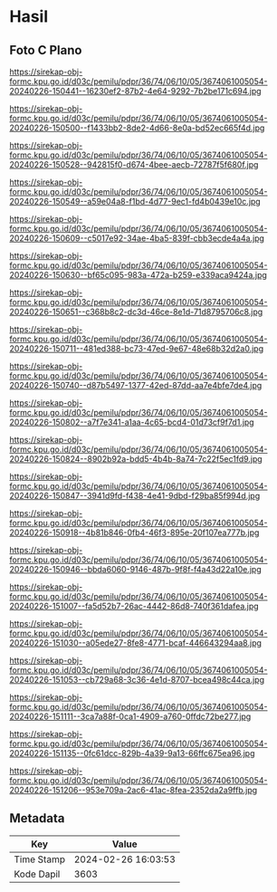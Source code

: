 # Hasil

## Foto C Plano

https://sirekap-obj-formc.kpu.go.id/d03c/pemilu/pdpr/36/74/06/10/05/3674061005054-20240226-150441--16230ef2-87b2-4e64-9292-7b2be171c694.jpg

https://sirekap-obj-formc.kpu.go.id/d03c/pemilu/pdpr/36/74/06/10/05/3674061005054-20240226-150500--f1433bb2-8de2-4d66-8e0a-bd52ec665f4d.jpg

https://sirekap-obj-formc.kpu.go.id/d03c/pemilu/pdpr/36/74/06/10/05/3674061005054-20240226-150528--942815f0-d674-4bee-aecb-72787f5f680f.jpg

https://sirekap-obj-formc.kpu.go.id/d03c/pemilu/pdpr/36/74/06/10/05/3674061005054-20240226-150549--a59e04a8-f1bd-4d77-9ec1-fd4b0439e10c.jpg

https://sirekap-obj-formc.kpu.go.id/d03c/pemilu/pdpr/36/74/06/10/05/3674061005054-20240226-150609--c5017e92-34ae-4ba5-839f-cbb3ecde4a4a.jpg

https://sirekap-obj-formc.kpu.go.id/d03c/pemilu/pdpr/36/74/06/10/05/3674061005054-20240226-150630--bf65c095-983a-472a-b259-e339aca9424a.jpg

https://sirekap-obj-formc.kpu.go.id/d03c/pemilu/pdpr/36/74/06/10/05/3674061005054-20240226-150651--c368b8c2-dc3d-46ce-8e1d-71d8795706c8.jpg

https://sirekap-obj-formc.kpu.go.id/d03c/pemilu/pdpr/36/74/06/10/05/3674061005054-20240226-150711--481ed388-bc73-47ed-9e67-48e68b32d2a0.jpg

https://sirekap-obj-formc.kpu.go.id/d03c/pemilu/pdpr/36/74/06/10/05/3674061005054-20240226-150740--d87b5497-1377-42ed-87dd-aa7e4bfe7de4.jpg

https://sirekap-obj-formc.kpu.go.id/d03c/pemilu/pdpr/36/74/06/10/05/3674061005054-20240226-150802--a7f7e341-a1aa-4c65-bcd4-01d73cf9f7d1.jpg

https://sirekap-obj-formc.kpu.go.id/d03c/pemilu/pdpr/36/74/06/10/05/3674061005054-20240226-150824--8902b92a-bdd5-4b4b-8a74-7c22f5ec1fd9.jpg

https://sirekap-obj-formc.kpu.go.id/d03c/pemilu/pdpr/36/74/06/10/05/3674061005054-20240226-150847--3941d9fd-f438-4e41-9dbd-f29ba85f994d.jpg

https://sirekap-obj-formc.kpu.go.id/d03c/pemilu/pdpr/36/74/06/10/05/3674061005054-20240226-150918--4b81b846-0fb4-46f3-895e-20f107ea777b.jpg

https://sirekap-obj-formc.kpu.go.id/d03c/pemilu/pdpr/36/74/06/10/05/3674061005054-20240226-150946--bbda6060-9146-487b-9f8f-f4a43d22a10e.jpg

https://sirekap-obj-formc.kpu.go.id/d03c/pemilu/pdpr/36/74/06/10/05/3674061005054-20240226-151007--fa5d52b7-26ac-4442-86d8-740f361dafea.jpg

https://sirekap-obj-formc.kpu.go.id/d03c/pemilu/pdpr/36/74/06/10/05/3674061005054-20240226-151030--a05ede27-8fe8-4771-bcaf-446643294aa8.jpg

https://sirekap-obj-formc.kpu.go.id/d03c/pemilu/pdpr/36/74/06/10/05/3674061005054-20240226-151053--cb729a68-3c36-4e1d-8707-bcea498c44ca.jpg

https://sirekap-obj-formc.kpu.go.id/d03c/pemilu/pdpr/36/74/06/10/05/3674061005054-20240226-151111--3ca7a88f-0ca1-4909-a760-0ffdc72be277.jpg

https://sirekap-obj-formc.kpu.go.id/d03c/pemilu/pdpr/36/74/06/10/05/3674061005054-20240226-151135--0fc61dcc-829b-4a39-9a13-66ffc675ea96.jpg

https://sirekap-obj-formc.kpu.go.id/d03c/pemilu/pdpr/36/74/06/10/05/3674061005054-20240226-151206--953e709a-2ac6-41ac-8fea-2352da2a9ffb.jpg


## Metadata

| Key        | Value               |
| ---------- | ------------------- |
| Time Stamp | 2024-02-26 16:03:53 |
| Kode Dapil | 3603                |




